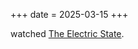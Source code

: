 +++
date = 2025-03-15
+++

watched [The Electric State](https://www.netflix.com/title/81601562).
<!-- more -->
